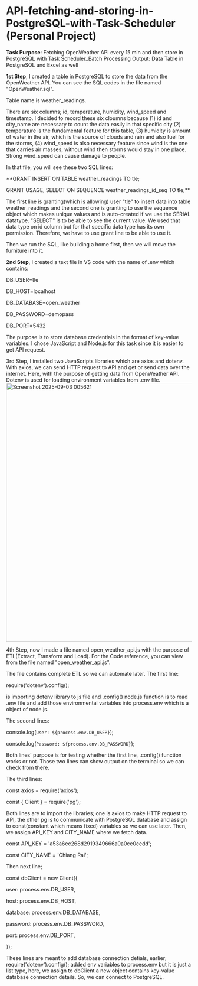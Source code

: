 # API-fetching-and-storing-in-PostgreSQL-with-Task-Scheduler (Personal Project) 

**Task Purpose**: Fetching OpenWeather API every 15 min and then store in PostgreSQL with Task Scheduler_Batch Processing
Output: Data Table in PostgreSQL and Excel as well

**1st Step**, I created a table in PostgreSQL to store the data from the OpenWeather API. You can see the SQL codes in the file named "OpenWeather.sql". 

Table name is weather_readings. 

There are six columns; id, temperature, humidity, wind_speed and timestamp. I decided to record these six cloumns because (1) id and city_name are necessary to count the data easily in that specific city (2) temperature is the fundamental feature for this table,  (3) humidity is amount of water in the air, which is the source of clouds and rain and also fuel for the storms, (4) wind_speed is also necessary feature since wind is the one that carries air masses, without wind then storms would stay in one place. Strong wind_speed can cause damage to people. 

In that file, you will see these two SQL lines:

**GRANT INSERT ON TABLE weather_readings TO tle;

GRANT USAGE, SELECT ON SEQUENCE weather_readings_id_seq TO tle;** 

The first line is granting(which is allowing) user "tle" to insert data into table weather_readings and the second one is granting to use the sequence object which makes unique values and is auto-created if we use the SERIAL datatype. "SELECT" is to be able to see the current value. We used that data type on id column but for that specific data type has its own permission. Therefore, we have to use grant line to be able to use it. 

Then we run the SQL, like building a home first, then we will move the furniture into it. 

**2nd Step**, I created a text file in VS code with the name of .env which contains:

DB_USER=tle

DB_HOST=localhost

DB_DATABASE=open_weather

DB_PASSWORD=demopass

DB_PORT=5432

The purpose is to store database credentials in the format of key-value variables.  I chose JavaScript and Node.js for this task since it is easier to get API request. 

3rd Step, I installed two JavaScripts libraries which are axios and dotenv. With axios, we can send HTTP request to API and get or send data over the internet. Here, with the purpose of getting data from OpenWeather API. Dotenv is used for loading environment variables from .env file. 
<img width="1277" height="700" alt="Screenshot 2025-09-03 005621" src="https://github.com/user-attachments/assets/aa384d28-66c6-4343-9535-65cad8d1a8b0" />

4th Step, now I made a file named open_weather_api.js with the purpose of ETL(Extract, Transform and Load). For the Code reference, you can view from the file named "open_weather_api.js". 

The file contains complete ETL so we can automate later. The first line: 

require('dotenv').config();

is importing dotenv library to js file and .config() node.js function is to read .env file and add those environmental variables into process.env which is a object of node.js. 

The second lines:

console.log(`User: ${process.env.DB_USER}`);

console.log(`Password: ${process.env.DB_PASSWORD}`);

Both lines' purpose is for testing whether the first line, .config() function works or not. Those two lines can show output on the terminal so we can check from there. 

The third lines:

const axios = require('axios');

const { Client } = require('pg');

Both lines are to import the libraries; one is axios to make HTTP request to API, the other pg is to communicate with PostgreSQL database and assign to const(constant which means fixed) variables so we can use later. Then, we assign API_KEY and CITY_NAME where we fetch data. 

const API_KEY = 'a53a6ec268d2919349666a0a0ce0cedd';

const CITY_NAME = 'Chiang Rai';

Then next line; 

const dbClient = new Client({

  user: process.env.DB_USER,
  
  host: process.env.DB_HOST,
  
  database: process.env.DB_DATABASE,
  
  password: process.env.DB_PASSWORD,
  
  port: process.env.DB_PORT,
  
});

These lines are meant to add database connection detials, earlier; require('dotenv').config(); added env variables to process.env but it is just a list type, here, we assign to dbClient a new object contains key-value database connection details. So, we can connect to PostgreSQL. 
